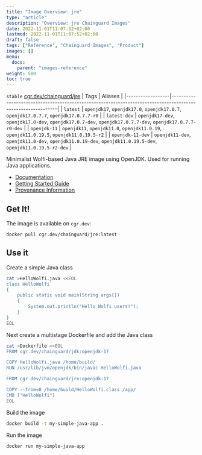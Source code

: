 ```yaml
---
title: "Image Overview: jre"
type: "article"
description: "Overview: jre Chainguard Images"
date: 2022-11-01T11:07:52+02:00
lastmod: 2022-11-01T11:07:52+02:00
draft: false
tags: ["Reference", "Chainguard Images", "Product"]
images: []
menu:
  docs:
    parent: "images-reference"
weight: 500
toc: true
---
```


`stable` [cgr.dev/chainguard/jre](https://github.com/chainguard-images/images/tree/main/images/jre)
| Tags             | Aliases                                                                                                     |
|------------------|-------------------------------------------------------------------------------------------------------------|
| `latest`         | `openjdk17`, `openjdk17.0`, `openjdk17.0.7`, `openjdk17.0.7.7`, `openjdk17.0.7.7-r0`                        |
| `latest-dev`     | `openjdk17-dev`, `openjdk17.0-dev`, `openjdk17.0.7-dev`, `openjdk17.0.7.7-dev`, `openjdk17.0.7.7-r0-dev`    |
| `openjdk-11`     | `openjdk11`, `openjdk11.0`, `openjdk11.0.19`, `openjdk11.0.19.5`, `openjdk11.0.19.5-r2`                     |
| `openjdk-11-dev` | `openjdk11-dev`, `openjdk11.0-dev`, `openjdk11.0.19-dev`, `openjdk11.0.19.5-dev`, `openjdk11.0.19.5-r2-dev` |



Minimalist Wolfi-based Java JRE image using OpenJDK.  Used for running Java applications.

- [Documentation](https://edu.chainguard.dev/chainguard/chainguard-images/reference/jre)
- [Getting Started Guide](https://edu.chainguard.dev/chainguard/chainguard-images/reference/jre/overview/#use-it)
- [Provenance Information](https://edu.chainguard.dev/chainguard/chainguard-images/reference/jre/provenance_info/)

## Get It!

The image is available on `cgr.dev`:

```
docker pull cgr.dev/chainguard/jre:latest
```
## Use it

Create a simple Java class

```sh
cat >HelloWolfi.java <<EOL
class HelloWolfi
{
    public static void main(String args[])
    {
        System.out.println("Hello Wolfi users!");
    }
}
EOL
```

Next create a multistage Dockerfile and add the Java class

```sh
cat >Dockerfile <<EOL
FROM cgr.dev/chainguard/jdk:openjdk-17

COPY HelloWolfi.java /home/build/
RUN /usr/lib/jvm/openjdk/bin/javac HelloWolfi.java

FROM cgr.dev/chainguard/jre:openjdk-17

COPY --from=0 /home/build/HelloWolfi.class /app/
CMD ["HelloWolfi"]
EOL
```

Build the image

```sh
docker build -t my-simple-java-app .
```

Run the image
```sh
docker run my-simple-java-app
```

